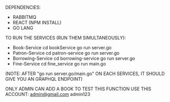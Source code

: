 DEPENDENCIES:
-    RABBITMQ
-    REACT (NPM INSTALL)
-    GO LANG

TO RUN THE SERVICES (RUN THEM SIMULTANEOUSLY):
-    Book-Service
          cd bookService
          go run server.go
-    Patron-Service
          cd patron-service
          go run server.go
-    Borrowing-Service
          cd borrowing-service
          go run server.go
-    Fine-Service
          cd fine_service
          go run main.go

(NOTE: AFTER "go run server.go/main.go" ON EACH SERVICES, IT SHOULD GIVE YOU AN GRAPHQL ENDPOINT)


ONLY ADMIN CAN ADD A BOOK TO TEST THIS FUNCTION USE THIS ACCOUNT:
admin@gmail.com
admin123
     
